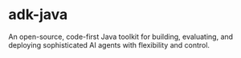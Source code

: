 # adk-java
An open-source, code-first Java toolkit for building, evaluating, and deploying sophisticated AI agents with flexibility and control.
